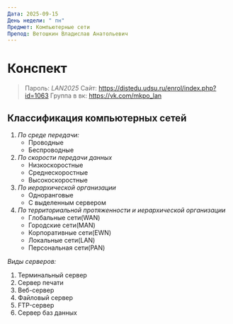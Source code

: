 ```yaml
---
Дата: 2025-09-15
День недели: " пн"
Предмет: Компьютерные сети
Препод: Ветошкин Владислав Анатольевич
---
```

# Конспект
>Пароль: *LAN2025*
>Сайт: https://distedu.udsu.ru/enrol/index.php?id=1063
>Группа в вк: https://vk.com/mkpo_lan

## Классификация компьютерных сетей

1. *По среде передачи:*
	- Проводные
	- Беспроводные
2. *По скорости передачи данных*
	- Низкоскоростные
	- Среднескоростные
	- Высокоскоростные
3. *По иерархической организации*
	- Одноранговые
	- С выделенным сервером 
4. *По территориальной протяженности и иерархической организации*
	- Глобальные сети(WAN)
	- Городские сети(MAN)
	- Корпоративные сети(EWN)
	- Локальные сети(LAN)
	- Персональная сети(PAN)

*Виды серверов:*
1. Терминальный сервер
2. Сервер печати
3. Веб-сервер
4. Файловый сервер
5. FTP-сервер
6. Сервер баз данных